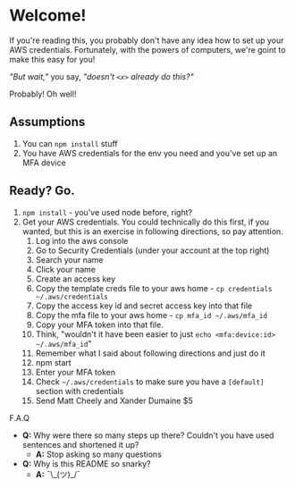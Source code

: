 # Welcome!

If you're reading this, you probably don't have any idea how to set up your
AWS credentials. Fortunately, with the powers of computers, we're goint to make
this easy for you!

*"But wait,"* you say, *"doesn't `<x>` already do this?"*

Probably! Oh well!

## Assumptions
1. You can `npm install` stuff
2. You have AWS credentials for the env you need and you've set up an MFA device

## Ready? Go.

1. `npm install` - you've used node before, right?
2. Get your AWS credentials. You could technically do this first, if you wanted,
but this is an exercise in following directions, so pay attention.
    1. Log into the aws console
    2. Go to Security Credentials (under your account
        at the top right)
    3. Search your name
    4. Click your name
    5. Create an access key
    6. Copy the template creds file to your aws home -
    `cp credentials ~/.aws/credentials`
    7. Copy the access key id and secret access key into that file
    8. Copy the mfa file to your aws home -
    `cp mfa_id ~/.aws/mfa_id`
    8. Copy your MFA token into that file.
    9. Think, "wouldn't it have been easier to just
    `echo <mfa:device:id> ~/.aws/mfa_id`"
    10. Remember what I said about following directions and just do it
    11. npm start
    12. Enter your MFA token
    13. Check `~/.aws/credentials` to make sure you have a `[default]` section
    with credentials
    14. Send Matt Cheely and Xander Dumaine $5

F.A.Q

- **Q:** Why were there so many steps up there? Couldn't you have used sentences and shortened it up?
  - **A:** Stop asking so many questions
- **Q:** Why is this README so snarky?
  - **A:** ¯\\\_(ツ)\_/¯
